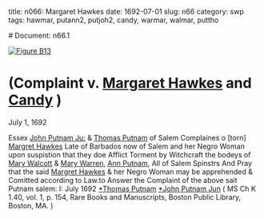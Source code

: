 title: n066: Margaret Hawkes
date: 1692-07-01
slug: n66
category: swp
tags: hawmar, putann2, putjoh2, candy, warmar, walmar, puttho


<div markdown class="doc" id="n66.1"># Document: n66.1

[![Figure B13](archives/BPL/gifs/B13.gif)](archives/BPL/LARGE/B13.jpg)

# (Complaint v. [Margaret Hawkes](/tag/hawmar.html) and [Candy](/tag/candy.html) )

July 1, 1692 

Essex [John Putnam Ju:](/tag/putjoh2.html) & [Thomas Putnam](/tag/puttho.html) of Salem Complaines o [torn] [Margret Hawkes](/tag/hawmar.html) Late of Barbados now of Salem and her Negro Woman upon suspistion that they doe Afflict Torment by Witchcraft the bodeys of [Mary Walcott](/tag/walmar.html) & [Mary Warren](/tag/warmar.html), [Ann Putnam](/tag/putann2.html), All of Salem Spinstrs And Pray that the said [Margret Hawkes](/tag/hawmar.html) & her Negro Woman may be apprehended & Comitted according to Law.to Answer the Complaint of the above sait Putnam
salem:  I: July 1692  [*Thomas Putnam](/tag/puttho.html) [*John Putnam Jun](/tag/putjoh2.html) ( MS Ch K 1.40, vol. 1, p. 154, Rare Books and Manuscripts, Boston Public Library, Boston, MA. )</div>
